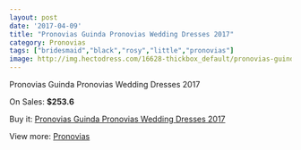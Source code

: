 ```yaml
---
layout: post
date: '2017-04-09'
title: "Pronovias Guinda Pronovias Wedding Dresses 2017"
category: Pronovias
tags: ["bridesmaid","black","rosy","little","pronovias"]
image: http://img.hectodress.com/16628-thickbox_default/pronovias-guinda-pronovias-wedding-dresses-2013.jpg
---
```

Pronovias Guinda Pronovias Wedding Dresses 2017

On Sales: **$253.6**
<a href="https://www.hectodress.com/pronovias/7992-pronovias-guinda-pronovias-wedding-dresses-2013.html"><amp-img layout="responsive" width="600" height="600" src="//img.hectodress.com/16628-thickbox_default/pronovias-guinda-pronovias-wedding-dresses-2013.jpg" alt="Pronovias Guinda Pronovias Wedding Dresses 2017 0" /></a>
<a href="https://www.hectodress.com/pronovias/7992-pronovias-guinda-pronovias-wedding-dresses-2013.html"><amp-img layout="responsive" width="600" height="600" src="//img.hectodress.com/16631-thickbox_default/pronovias-guinda-pronovias-wedding-dresses-2013.jpg" alt="Pronovias Guinda Pronovias Wedding Dresses 2017 1" /></a>
<a href="https://www.hectodress.com/pronovias/7992-pronovias-guinda-pronovias-wedding-dresses-2013.html"><amp-img layout="responsive" width="600" height="600" src="//img.hectodress.com/16630-thickbox_default/pronovias-guinda-pronovias-wedding-dresses-2013.jpg" alt="Pronovias Guinda Pronovias Wedding Dresses 2017 2" /></a>
<a href="https://www.hectodress.com/pronovias/7992-pronovias-guinda-pronovias-wedding-dresses-2013.html"><amp-img layout="responsive" width="600" height="600" src="//img.hectodress.com/16629-thickbox_default/pronovias-guinda-pronovias-wedding-dresses-2013.jpg" alt="Pronovias Guinda Pronovias Wedding Dresses 2017 3" /></a>

Buy it: [Pronovias Guinda Pronovias Wedding Dresses 2017](https://www.hectodress.com/pronovias/7992-pronovias-guinda-pronovias-wedding-dresses-2013.html "Pronovias Guinda Pronovias Wedding Dresses 2017")

View more: [Pronovias](https://www.hectodress.com/139-pronovias "Pronovias")